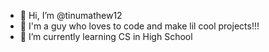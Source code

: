 - 👋 Hi, I’m @tinumathew12
- 👀 I'm a guy who loves to code and make lil cool projects!!!
- 🌱 I’m currently learning CS in High School 

